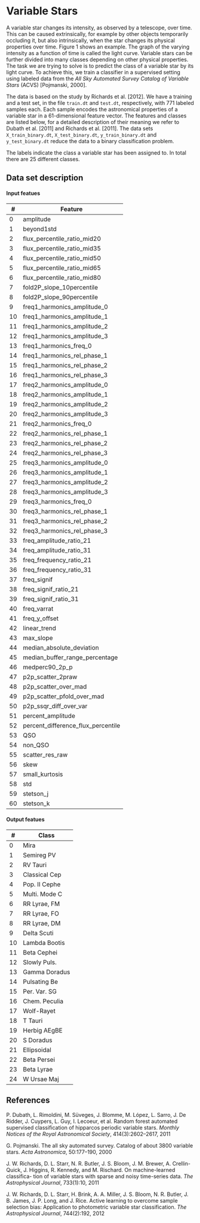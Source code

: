 # Variable Stars



A variable star changes its intensity, as observed by a telescope, over time. This can be caused extrinsically, for example by other objects temporarily occluding it, but also intrinsically, when the star changes its physical properties over time. Figure 1 shows an example. The graph of the varying intensity as a function of time is called the light curve. Variable stars can be further divided into many classes depending on other physical properties. The task we are trying to solve is to predict the class of a variable star by its light curve. To achieve this, we train a classifier in a supervised setting using labeled data from the *All Sky Automated Survey Catalog of Variable Stars* (ACVS) [Pojmanski, 2000].

The data is based on the study by Richards et al. [2012]. We have a training and a test set, in the file `train.dt` and `test.dt`, respectively, with 771 labeled samples each. Each sample encodes the astronomical properties of a variable star in a 61-dimensional feature vector. The features and classes are listed below, for a detailed description of their meaning we refer to Dubath et al. [2011] and Richards et al. [2011]. 
The data sets `X_train_binary.dt`, `X_test_binary.dt`, `y_train_binary.dt` and `y_test_binary.dt` reduce the data to a binary classification problem.

The labels indicate the class a variable star has been assigned to. In total there are 25 different classes.


## Data set description

#### Input featues

| \# 	| Feature                          	|
|----	|------------------------------------	|
| 0  	| amplitude                          	|
| 1  	| beyond1std                         	|
| 2  	| flux_percentile_ratio_mid20        	|
| 3  	| flux_percentile_ratio_mid35        	|
| 4  	| flux_percentile_ratio_mid50        	|
| 5  	| flux_percentile_ratio_mid65        	|
| 6  	| flux_percentile_ratio_mid80        	|
| 7  	| fold2P_slope_10percentile          	|
| 8  	| fold2P_slope_90percentile          	|
| 9  	| freq1_harmonics_amplitude_0        	|
| 10 	| freq1_harmonics_amplitude_1        	|
| 11 	| freq1_harmonics_amplitude_2        	|
| 12 	| freq1_harmonics_amplitude_3        	|
| 13 	| freq1_harmonics_freq_0             	|
| 14 	| freq1_harmonics_rel_phase_1        	|
| 15 	| freq1_harmonics_rel_phase_2        	|
| 16 	| freq1_harmonics_rel_phase_3        	|
| 17 	| freq2_harmonics_amplitude_0        	|
| 18 	| freq2_harmonics_amplitude_1        	|
| 19 	| freq2_harmonics_amplitude_2        	|
| 20 	| freq2_harmonics_amplitude_3        	|
| 21 	| freq2_harmonics_freq_0             	|
| 22 	| freq2_harmonics_rel_phase_1        	|
| 23 	| freq2_harmonics_rel_phase_2        	|
| 24 	| freq2_harmonics_rel_phase_3        	|
| 25 	| freq3_harmonics_amplitude_0        	|
| 26 	| freq3_harmonics_amplitude_1        	|
| 27 	| freq3_harmonics_amplitude_2        	|
| 28 	| freq3_harmonics_amplitude_3        	|
| 29 	| freq3_harmonics_freq_0             	|
| 30 	| freq3_harmonics_rel_phase_1        	|
| 31 	| freq3_harmonics_rel_phase_2        	|
| 32 	| freq3_harmonics_rel_phase_3        	|
| 33 	| freq_amplitude_ratio_21            	|
| 34 	| freq_amplitude_ratio_31            	|
| 35 	| freq_frequency_ratio_21            	|
| 36 	| freq_frequency_ratio_31            	|
| 37 	| freq_signif                        	|
| 38 	| freq_signif_ratio_21               	|
| 39 	| freq_signif_ratio_31               	|
| 40 	| freq_varrat                        	|
| 41 	| freq_y_offset                      	|
| 42 	| linear_trend                       	|
| 43 	| max_slope                          	|
| 44 	| median_absolute_deviation          	|
| 45 	| median_buffer_range_percentage     	|
| 46 	| medperc90_2p_p                     	|
| 47 	| p2p_scatter_2praw                  	|
| 48 	| p2p_scatter_over_mad               	|
| 49 	| p2p_scatter_pfold_over_mad         	|
| 50 	| p2p_ssqr_diff_over_var             	|
| 51 	| percent_amplitude                  	|
| 52 	| percent_difference_flux_percentile 	|
| 53 	| QSO                                	|
| 54 	| non_QSO                            	|
| 55 	| scatter_res_raw                    	|
| 56 	| skew                               	|
| 57 	| small_kurtosis                     	|
| 58 	| std                                	|
| 59 	| stetson_j                          	|
| 60 	| stetson_k                          	|

#### Output featues
| \#    	|      Class       	|
|---------	|---------------	|
| 0       	| Mira          	|
| 1       	| Semireg PV    	|
| 2       	| RV Tauri      	|
| 3       	| Classical Cep 	|
| 4       	| Pop. II Cephe 	|
| 5       	| Multi. Mode C 	|
| 6       	| RR Lyrae, FM  	|
| 7       	| RR Lyrae, FO  	|
| 8       	| RR Lyrae, DM  	|
| 9       	| Delta Scuti   	|
| 10      	| Lambda Bootis 	|
| 11      	| Beta Cephei   	|
| 12      	| Slowly Puls.  	|
| 13      	| Gamma Doradus 	|
| 14      	| Pulsating Be  	|
| 15      	| Per. Var. SG  	|
| 16      	| Chem. Peculia 	|
| 17      	| Wolf-Rayet    	|
| 18      	| T Tauri       	|
| 19      	| Herbig AEgBE  	|
| 20      	| S Doradus     	|
| 21      	| Ellipsoidal   	|
| 22      	| Beta Persei   	|
| 23      	| Beta Lyrae    	|
| 24      	| W Ursae Maj   	|


## References
P. Dubath, L. Rimoldini, M. Süveges, J. Blomme, M. L&oacute;pez, L. Sarro, J. De Ridder, J. Cuypers, L. Guy, I. Lecoeur, et al. Random forest automated supervised classification of hipparcos periodic variable stars. *Monthly Notices of the Royal Astronomical Society*, 414(3):2602–2617, 2011

G. Pojmanski. The all sky automated survey. Catalog of about 3800 variable stars. *Acta Astronomica*, 50:177–190, 2000

J. W. Richards, D. L. Starr, N. R. Butler, J. S. Bloom, J. M. Brewer, A. Crellin- Quick, J. Higgins, R. Kennedy, and M. Rischard. On machine-learned classifica- tion of variable stars with sparse and noisy time-series data. *The Astrophysical Journal*, 733(1):10, 2011

J. W. Richards, D. L. Starr, H. Brink, A. A. Miller, J. S. Bloom, N. R. Butler, J. B. James, J. P. Long, and J. Rice. Active learning to overcome sample selection bias: Application to photometric variable star classification. *The Astrophysical Journal*, 744(2):192, 2012